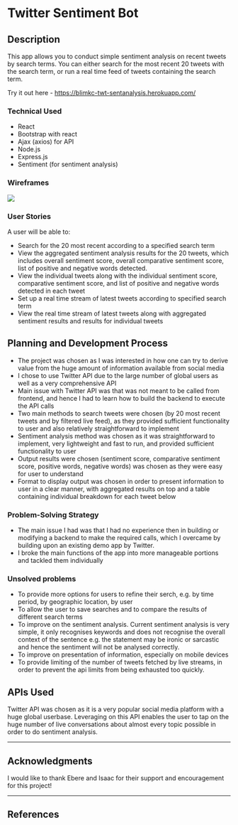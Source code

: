 # Twitter Sentiment Bot

## Description

This app allows you to conduct simple sentiment analysis on recent tweets by search terms. You can either search for the most recent 20 tweets with the search term, or run a real time feed of tweets containing the search term.

Try it out here - https://blimkc-twt-sentanalysis.herokuapp.com/

### Technical Used
- React
- Bootstrap with react
- Ajax (axios) for API
- Node.js
- Express.js
- Sentiment (for sentiment analysis)

### Wireframes

<img src="https://i.imgur.com/G7cxLlw.png">

### User Stories

A user will be able to:
- Search for the 20 most recent according to a specified search term
- View the aggregated sentiment analysis results for the 20 tweets, which includes overall sentiment score, overall comparative sentiment score, list of positive and negative words detected. 
- View the individual tweets along with the individual sentiment score, comparative sentiment score, and list of positive and negative words detected in each tweet
- Set up a real time stream of latest tweets according to specified search term
- View the real time stream of latest tweets along with aggregated sentiment results and results for individual tweets

## Planning and Development Process

- The project was chosen as I was interested in how one can try to derive value from the huge amount of information available from social media
- I chose to use Twitter API due to the large number of global users as well as a very comprehensive API
- Main issue with Twitter API was that was not meant to be called from frontend, and hence I had to learn how to build the backend to execute the API calls
- Two main methods to search tweets were chosen (by 20 most recent tweets and by filtered live feed), as they provided sufficient functionality to user and also relatively straightforward to implement
- Sentiment analysis method was chosen as it was straightforward to implement, very lightweight and fast to run, and provided sufficient functionality to user
- Output results were chosen (sentiment score, comparative sentiment score, positive words, negative words) was chosen as they were easy for user to understand
- Format to display output was chosen in order to present information to user in a clear manner, with aggregated results on top and a table containing individual breakdown for each tweet below

### Problem-Solving Strategy

- The main issue I had was that I had no experience then in building or modifying a backend to make the required calls, which I overcame by building upon an existing demo app by Twitter. 
- I broke the main functions of the app into more manageable portions and tackled them individually

### Unsolved problems

- To provide more options for users to refine their serch, e.g. by time period, by geographic location, by user
- To allow the user to save searches and to compare the results of different search terms
- To improve on the sentiment analysis. Current sentiment analysis is very simple, it only recognises keywords and does not recognise the overall context of the sentence e.g. the statement may be ironic or sarcastic and hence the sentiment will not be analysed correctly. 
- To improve on presentation of information, especially on mobile devices
- To provide limiting of the number of tweets fetched by live streams, in order to prevent the api limits from being exhausted too quickly. 

## APIs Used

Twitter API was chosen as it is a very popular social media platform with a huge global userbase. Leveraging on this API enables the user to tap on the huge number of live conversations about almost every topic possible in order to do sentiment analysis. 

---

## Acknowledgments

I would like to thank Ebere and Isaac for their support and encouragement for this project!

---

 ## References


